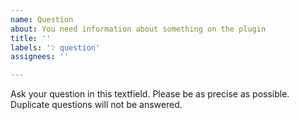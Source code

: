 ```yaml
---
name: Question
about: You need information about something on the plugin
title: ''
labels: '❔ question'
assignees: ''

---
```


Ask your question in this textfield. Please be as precise as possible. Duplicate questions will not be answered.

